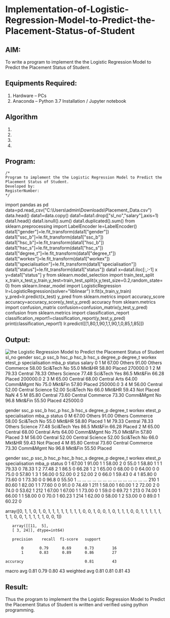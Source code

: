 # Implementation-of-Logistic-Regression-Model-to-Predict-the-Placement-Status-of-Student

## AIM:
To write a program to implement the the Logistic Regression Model to Predict the Placement Status of Student.

## Equipments Required:
1. Hardware – PCs
2. Anaconda – Python 3.7 Installation / Jupyter notebook

## Algorithm
1. 
2. 
3. 
4. 

## Program:
```
/*
Program to implement the the Logistic Regression Model to Predict the Placement Status of Student.
Developed by: 
RegisterNumber:  
*/
```
import pandas as pd
data=pd.read_csv("C:\\Users\\admin\\Downloads\\Placement_Data.csv")
data.head()
data1=data.copy()
data1=data1.drop(["sl_no","salary"],axis=1)
data1.head()
data1.isnull().sum()
data1.duplicated().sum()
from sklearn.preprocessing import LabelEncoder
le=LabelEncoder()
data1["gender"]=le.fit_transform(data1["gender"])
data1["ssc_b"]=le.fit_transform(data1["ssc_b"])
data1["hsc_b"]=le.fit_transform(data1["hsc_b"])
data1["hsc_s"]=le.fit_transform(data1["hsc_s"])
data1["degree_t"]=le.fit_transform(data1["degree_t"])
data1["workex"]=le.fit_transform(data1["workex"])
data1["specialisation"]=le.fit_transform(data1["specialisation"])
data1["status"]=le.fit_transform(data1["status"])
data1
x=data1.iloc[:,:-1]
x
y=data1["status"]
y
from sklearn.model_selection import train_test_split
x_train,x_test,y_train,y_test=train_test_split(x,y,test_size=0.2,random_state=0)
from sklearn.linear_model import LogisticRegression
lr=LogisticRegression(solver="liblinear")
lr.fit(x_train,y_train)
y_pred=lr.predict(x_test)
y_pred
from sklearn.metrics import accuracy_score
accuracy=accuracy_score(y_test,y_pred)
accuracy
from sklearn.metrics import confusion_matrix
confusion=confusion_matrix(y_test,y_pred)
confusion
from sklearn.metrics import classification_report
classification_report1=classification_report(y_test,y_pred)
print(classification_report1)
lr.predict([[1,80,1,90,1,1,90,1,0,85,1,85]])

## Output:
![the Logistic Regression Model to Predict the Placement Status of Student](sam.png)
sl_no	gender	ssc_p	ssc_b	hsc_p	hsc_b	hsc_s	degree_p	degree_t	workex	etest_p	specialisation	mba_p	status	salary
0	1	M	67.00	Others	91.00	Others	Commerce	58.00	Sci&Tech	No	55.0	Mkt&HR	58.80	Placed	270000.0
1	2	M	79.33	Central	78.33	Others	Science	77.48	Sci&Tech	Yes	86.5	Mkt&Fin	66.28	Placed	200000.0
2	3	M	65.00	Central	68.00	Central	Arts	64.00	Comm&Mgmt	No	75.0	Mkt&Fin	57.80	Placed	250000.0
3	4	M	56.00	Central	52.00	Central	Science	52.00	Sci&Tech	No	66.0	Mkt&HR	59.43	Not Placed	NaN
4	5	M	85.80	Central	73.60	Central	Commerce	73.30	Comm&Mgmt	No	96.8	Mkt&Fin	55.50	Placed	425000.0

gender	ssc_p	ssc_b	hsc_p	hsc_b	hsc_s	degree_p	degree_t	workex	etest_p	specialisation	mba_p	status
0	M	67.00	Others	91.00	Others	Commerce	58.00	Sci&Tech	No	55.0	Mkt&HR	58.80	Placed
1	M	79.33	Central	78.33	Others	Science	77.48	Sci&Tech	Yes	86.5	Mkt&Fin	66.28	Placed
2	M	65.00	Central	68.00	Central	Arts	64.00	Comm&Mgmt	No	75.0	Mkt&Fin	57.80	Placed
3	M	56.00	Central	52.00	Central	Science	52.00	Sci&Tech	No	66.0	Mkt&HR	59.43	Not Placed
4	M	85.80	Central	73.60	Central	Commerce	73.30	Comm&Mgmt	No	96.8	Mkt&Fin	55.50	Placed

gender	ssc_p	ssc_b	hsc_p	hsc_b	hsc_s	degree_p	degree_t	workex	etest_p	specialisation	mba_p	status
0	1	67.00	1	91.00	1	1	58.00	2	0	55.0	1	58.80	1
1	1	79.33	0	78.33	1	2	77.48	2	1	86.5	0	66.28	1
2	1	65.00	0	68.00	0	0	64.00	0	0	75.0	0	57.80	1
3	1	56.00	0	52.00	0	2	52.00	2	0	66.0	1	59.43	0
4	1	85.80	0	73.60	0	1	73.30	0	0	96.8	0	55.50	1
...	...	...	...	...	...	...	...	...	...	...	...	...	...
210	1	80.60	1	82.00	1	1	77.60	0	0	91.0	0	74.49	1
211	1	58.00	1	60.00	1	2	72.00	2	0	74.0	0	53.62	1
212	1	67.00	1	67.00	1	1	73.00	0	1	59.0	0	69.72	1
213	0	74.00	1	66.00	1	1	58.00	0	0	70.0	1	60.23	1
214	1	62.00	0	58.00	1	2	53.00	0	0	89.0	1	60.22	0

array([0, 1, 1, 0, 1, 0, 1, 1, 1, 1, 1, 1, 1, 1, 0, 0, 1, 0, 0, 1, 0, 1,
       1, 1, 0, 0, 1, 1, 1, 1, 1, 1, 1, 0, 0, 1, 1, 1, 1, 1, 0, 0, 1])

       array([[11,  5],
       [ 3, 24]], dtype=int64)

       precision    recall  f1-score   support

           0       0.79      0.69      0.73        16
           1       0.83      0.89      0.86        27

    accuracy                           0.81        43
   macro avg       0.81      0.79      0.80        43
weighted avg       0.81      0.81      0.81        43




## Result:
Thus the program to implement the the Logistic Regression Model to Predict the Placement Status of Student is written and verified using python programming.
